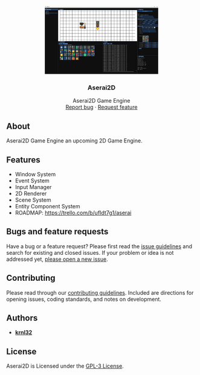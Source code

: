 <p align="center">
  <a href="https://aserai.com/Aserai2D">
    <img src="Resources/Branding/AseraiBannerSmall.png" alt="Logo" width=300 height=180>
  </a>

  <h3 align="center">Aserai2D</h3>

  <p align="center">
    Aserai2D Game Engine
    <br>
    <a href="https://github.com/krnl32/Aserai2D/issues/new?labels=bug">Report bug</a>
    ·
    <a href="https://github.com/krnl32/Aserai2D/issues/new?labels=feature">Request feature</a>
  </p>
</p>

## About

Aserai2D Game Engine an upcoming 2D Game Engine.

## Features

- Window System
- Event System
- Input Manager
- 2D Renderer
- Scene System
- Entity Component System
- ROADMAP: https://trello.com/b/ufIdt7g1/aserai

## Bugs and feature requests

Have a bug or a feature request? Please first read the [issue guidelines](https://github.com/krnl32/Aserai2D/blob/master/CONTRIBUTING.md) and search for existing and closed issues. If your problem or idea is not addressed yet, [please open a new issue](https://github.com/krnl32/Aserai2D/issues/new).

## Contributing

Please read through our [contributing guidelines](https://github.com/krnl32/Aserai2D/blob/master/CONTRIBUTING.md). Included are directions for opening issues, coding standards, and notes on development.
## Authors

- [**krnl32**](https://github.com/krnl32)

## License

Aserai2D is Licensed under the [GPL-3 License](https://github.com/krnl32/Aserai2D/blob/master/COPYING.txt).
